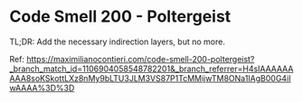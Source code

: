 # Code Smell 200 - Poltergeist

TL;DR: Add the necessary indirection layers, but no more.

Ref: https://maximilianocontieri.com/code-smell-200-poltergeist?_branch_match_id=1106904058548782201&_branch_referrer=H4sIAAAAAAAAA8soKSkottLXz8nMy9bLTU3JLM3VS87P1TcMMijwTM8ONa1IAgB00G4iIwAAAA%3D%3D
